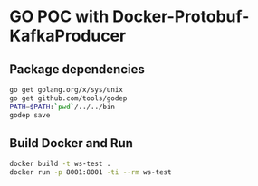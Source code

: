# GO POC with Docker-Protobuf-KafkaProducer

## Package dependencies

```bash
go get golang.org/x/sys/unix
go get github.com/tools/godep
PATH=$PATH:`pwd`/../../bin
godep save
```

## Build Docker and Run

```bash
docker build -t ws-test .
docker run -p 8001:8001 -ti --rm ws-test
```
